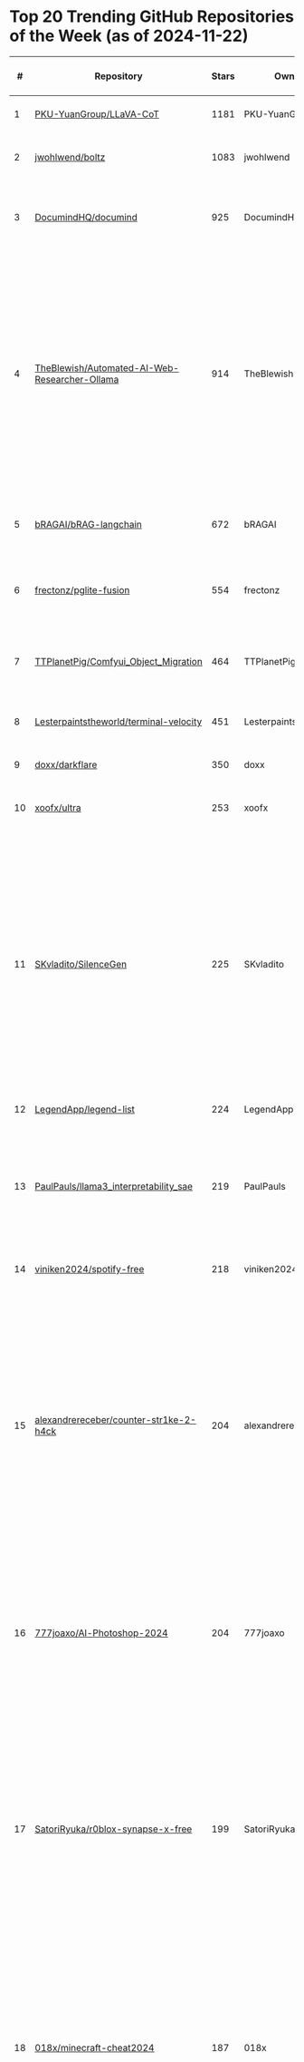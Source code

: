 # Top 20 Trending GitHub Repositories of the Week (as of 2024-11-22)

| # | Repository | Stars | Owner | Avatar | Description | Topics | URL | Created At | Updated At | Pushed At | Git URL | SSH URL | Clone URL | SVN URL | Homepage | Size | Language | Forks Count | Open Issues Count | Default Branch | License |
|---|------------|-------|-------|--------|-------------|--------|-----|------------|------------|-----------|---------|---------|-----------|---------|----------|------|----------|--------------|-------------------|----------------|---------|
| 1 | [PKU-YuanGroup/LLaVA-CoT](https://github.com/PKU-YuanGroup/LLaVA-CoT) | 1181 | PKU-YuanGroup | ![PKU-YuanGroup's avatar](https://avatars.githubusercontent.com/u/135824553?v=4) | No description | No topics | [https://github.com/PKU-YuanGroup/LLaVA-CoT](https://github.com/PKU-YuanGroup/LLaVA-CoT) | 2024-11-17T06:01:19Z | 2024-11-22T04:12:49Z | 2024-11-21T14:57:47Z | git://github.com/PKU-YuanGroup/LLaVA-CoT.git | git@github.com:PKU-YuanGroup/LLaVA-CoT.git | https://github.com/PKU-YuanGroup/LLaVA-CoT.git | https://github.com/PKU-YuanGroup/LLaVA-CoT | No homepage | 829 | No language specified | 38 | 5 | main | Apache License 2.0 |
| 2 | [jwohlwend/boltz](https://github.com/jwohlwend/boltz) | 1083 | jwohlwend | ![jwohlwend's avatar](https://avatars.githubusercontent.com/u/7190650?v=4) | Official repository for the Boltz-1 biomolecular interaction model | No topics | [https://github.com/jwohlwend/boltz](https://github.com/jwohlwend/boltz) | 2024-11-17T15:10:01Z | 2024-11-22T04:16:10Z | 2024-11-22T02:29:11Z | git://github.com/jwohlwend/boltz.git | git@github.com:jwohlwend/boltz.git | https://github.com/jwohlwend/boltz.git | https://github.com/jwohlwend/boltz | No homepage | 1940 | Python | 110 | 23 | main | MIT License |
| 3 | [DocumindHQ/documind](https://github.com/DocumindHQ/documind) | 925 | DocumindHQ | ![DocumindHQ's avatar](https://avatars.githubusercontent.com/u/187449251?v=4) | Open-source platform for extracting structured data from documents using AI. | ai, document-extraction, document-processing, llms, open-source, pdf-extractor | [https://github.com/DocumindHQ/documind](https://github.com/DocumindHQ/documind) | 2024-11-17T00:17:23Z | 2024-11-22T03:47:30Z | 2024-11-21T18:40:32Z | git://github.com/DocumindHQ/documind.git | git@github.com:DocumindHQ/documind.git | https://github.com/DocumindHQ/documind.git | https://github.com/DocumindHQ/documind | https://documind.xyz | 78 | TypeScript | 24 | 3 | main | Other |
| 4 | [TheBlewish/Automated-AI-Web-Researcher-Ollama](https://github.com/TheBlewish/Automated-AI-Web-Researcher-Ollama) | 914 | TheBlewish | ![TheBlewish's avatar](https://avatars.githubusercontent.com/u/169735170?v=4) | A python program that turns an LLM, running on Ollama, into an automated researcher, which will with a single query determine focus areas to investigate, do websearches and scrape content from various relevant websites and do research for you all on its own! And more, not limited to but including saving the findings for you! | No topics | [https://github.com/TheBlewish/Automated-AI-Web-Researcher-Ollama](https://github.com/TheBlewish/Automated-AI-Web-Researcher-Ollama) | 2024-11-20T07:50:38Z | 2024-11-22T04:08:09Z | 2024-11-22T03:58:33Z | git://github.com/TheBlewish/Automated-AI-Web-Researcher-Ollama.git | git@github.com:TheBlewish/Automated-AI-Web-Researcher-Ollama.git | https://github.com/TheBlewish/Automated-AI-Web-Researcher-Ollama.git | https://github.com/TheBlewish/Automated-AI-Web-Researcher-Ollama | No homepage | 85 | Python | 91 | 11 | main | MIT License |
| 5 | [bRAGAI/bRAG-langchain](https://github.com/bRAGAI/bRAG-langchain) | 672 | bRAGAI | ![bRAGAI's avatar](https://avatars.githubusercontent.com/u/188657705?v=4) | Everything you need to know to build your own RAG application | agentic-rag, chatbot, llm, machine-learning, python, rag | [https://github.com/bRAGAI/bRAG-langchain](https://github.com/bRAGAI/bRAG-langchain) | 2024-11-16T07:41:36Z | 2024-11-21T20:49:42Z | 2024-11-20T00:03:08Z | git://github.com/bRAGAI/bRAG-langchain.git | git@github.com:bRAGAI/bRAG-langchain.git | https://github.com/bRAGAI/bRAG-langchain.git | https://github.com/bRAGAI/bRAG-langchain | https://bragai.tech | 27013 | Jupyter Notebook | 54 | 4 | main | MIT License |
| 6 | [frectonz/pglite-fusion](https://github.com/frectonz/pglite-fusion) | 554 | frectonz | ![frectonz's avatar](https://avatars.githubusercontent.com/u/53809656?v=4) | Embed an SQLite database in your PostgreSQL table. AKA multitenancy has been solved. | multitenancy, postgres-extension, postgresql, sqlite, sqlite-in-postgres | [https://github.com/frectonz/pglite-fusion](https://github.com/frectonz/pglite-fusion) | 2024-11-16T20:43:45Z | 2024-11-22T04:06:37Z | 2024-11-21T03:40:22Z | git://github.com/frectonz/pglite-fusion.git | git@github.com:frectonz/pglite-fusion.git | https://github.com/frectonz/pglite-fusion.git | https://github.com/frectonz/pglite-fusion | No homepage | 80 | Nix | 5 | 0 | main | MIT License |
| 7 | [TTPlanetPig/Comfyui_Object_Migration](https://github.com/TTPlanetPig/Comfyui_Object_Migration) | 464 | TTPlanetPig | ![TTPlanetPig's avatar](https://avatars.githubusercontent.com/u/152850462?v=4) | This is a study aim to transfer the single concept by using DIT model self-attention capablity | No topics | [https://github.com/TTPlanetPig/Comfyui_Object_Migration](https://github.com/TTPlanetPig/Comfyui_Object_Migration) | 2024-11-15T09:02:58Z | 2024-11-22T03:30:18Z | 2024-11-20T16:51:57Z | git://github.com/TTPlanetPig/Comfyui_Object_Migration.git | git@github.com:TTPlanetPig/Comfyui_Object_Migration.git | https://github.com/TTPlanetPig/Comfyui_Object_Migration.git | https://github.com/TTPlanetPig/Comfyui_Object_Migration | No homepage | 704 | Python | 16 | 5 | main | MIT License |
| 8 | [Lesterpaintstheworld/terminal-velocity](https://github.com/Lesterpaintstheworld/terminal-velocity) | 451 | Lesterpaintstheworld | ![Lesterpaintstheworld's avatar](https://avatars.githubusercontent.com/u/5920204?v=4) | A novel created autonomously by 10 teams of 10 AI agents | No topics | [https://github.com/Lesterpaintstheworld/terminal-velocity](https://github.com/Lesterpaintstheworld/terminal-velocity) | 2024-11-16T23:15:46Z | 2024-11-22T04:18:21Z | 2024-11-21T21:51:27Z | git://github.com/Lesterpaintstheworld/terminal-velocity.git | git@github.com:Lesterpaintstheworld/terminal-velocity.git | https://github.com/Lesterpaintstheworld/terminal-velocity.git | https://github.com/Lesterpaintstheworld/terminal-velocity | No homepage | 138884 | No language specified | 19 | 2 | main | No license |
| 9 | [doxx/darkflare](https://github.com/doxx/darkflare) | 350 | doxx | ![doxx's avatar](https://avatars.githubusercontent.com/u/2159481?v=4) | DarkFlare TCPoCDN (TCP over CDN) | No topics | [https://github.com/doxx/darkflare](https://github.com/doxx/darkflare) | 2024-11-20T17:05:00Z | 2024-11-22T04:19:13Z | 2024-11-20T21:33:52Z | git://github.com/doxx/darkflare.git | git@github.com:doxx/darkflare.git | https://github.com/doxx/darkflare.git | https://github.com/doxx/darkflare | No homepage | 39039 | Go | 12 | 2 | main | No license |
| 10 | [xoofx/ultra](https://github.com/xoofx/ultra) | 253 | xoofx | ![xoofx's avatar](https://avatars.githubusercontent.com/u/715038?v=4) | An advanced profiler for .NET Applications on Windows | dotnet, etw, profiler | [https://github.com/xoofx/ultra](https://github.com/xoofx/ultra) | 2024-11-18T09:56:16Z | 2024-11-22T02:03:00Z | 2024-11-18T18:27:01Z | git://github.com/xoofx/ultra.git | git@github.com:xoofx/ultra.git | https://github.com/xoofx/ultra.git | https://github.com/xoofx/ultra | No homepage | 2147 | C# | 4 | 4 | main | BSD 2-Clause "Simplified" License |
| 11 | [SKvladito/SilenceGen](https://github.com/SKvladito/SilenceGen) | 225 | SKvladito | ![SKvladito's avatar](https://avatars.githubusercontent.com/u/186835542?v=4) | Solana Wallet Creator. Generator the address and private key of the Solana wallet. Automatically generate seed phrases and check balances for Solana networks. If a wallet with a non-zero balance is found, the wallet's information (address, mnemonic, private key, and balances) is logged and saved to a file named result.txt. | solana-balance-checker, solana-bruteforce-wallet-github, solana-generator, solana-generator-wallet, solana-seed-generator, solana-wallet-gen-github, solana-wallet-generator-github | [https://github.com/SKvladito/SilenceGen](https://github.com/SKvladito/SilenceGen) | 2024-11-18T01:44:45Z | 2024-11-21T09:08:29Z | 2024-11-18T01:45:58Z | git://github.com/SKvladito/SilenceGen.git | git@github.com:SKvladito/SilenceGen.git | https://github.com/SKvladito/SilenceGen.git | https://github.com/SKvladito/SilenceGen | No homepage | 300 | No language specified | 0 | 0 | main | Apache License 2.0 |
| 12 | [LegendApp/legend-list](https://github.com/LegendApp/legend-list) | 224 | LegendApp | ![LegendApp's avatar](https://avatars.githubusercontent.com/u/60373862?v=4) | No description | No topics | [https://github.com/LegendApp/legend-list](https://github.com/LegendApp/legend-list) | 2024-11-20T09:02:32Z | 2024-11-22T03:47:42Z | 2024-11-21T11:30:21Z | git://github.com/LegendApp/legend-list.git | git@github.com:LegendApp/legend-list.git | https://github.com/LegendApp/legend-list.git | https://github.com/LegendApp/legend-list | No homepage | 641 | TypeScript | 2 | 4 | main | MIT License |
| 13 | [PaulPauls/llama3_interpretability_sae](https://github.com/PaulPauls/llama3_interpretability_sae) | 219 | PaulPauls | ![PaulPauls's avatar](https://avatars.githubusercontent.com/u/9610922?v=4) | A complete end-to-end pipeline for LLM interpretability with sparse autoencoders (SAEs) using Llama 3.2, written in pure PyTorch and fully reproducible. | feature-extraction, feature-steering, llama3, llm-interpretability, open-research, pytorch, sparse-autoencoder | [https://github.com/PaulPauls/llama3_interpretability_sae](https://github.com/PaulPauls/llama3_interpretability_sae) | 2024-11-21T16:38:14Z | 2024-11-22T04:16:33Z | 2024-11-21T16:51:58Z | git://github.com/PaulPauls/llama3_interpretability_sae.git | git@github.com:PaulPauls/llama3_interpretability_sae.git | https://github.com/PaulPauls/llama3_interpretability_sae.git | https://github.com/PaulPauls/llama3_interpretability_sae | No homepage | 64212 | Python | 10 | 0 | main | No license |
| 14 | [viniken2024/spotify-free](https://github.com/viniken2024/spotify-free) | 218 | viniken2024 | ![viniken2024's avatar](https://avatars.githubusercontent.com/u/189156089?v=4) | 1 month spotify free | No topics | [https://github.com/viniken2024/spotify-free](https://github.com/viniken2024/spotify-free) | 2024-11-20T19:39:52Z | 2024-11-21T12:11:24Z | 2024-11-20T20:55:56Z | git://github.com/viniken2024/spotify-free.git | git@github.com:viniken2024/spotify-free.git | https://github.com/viniken2024/spotify-free.git | https://github.com/viniken2024/spotify-free | No homepage | 3200 | No language specified | 0 | 0 | main | No license |
| 15 | [alexandrereceber/counter-str1ke-2-h4ck](https://github.com/alexandrereceber/counter-str1ke-2-h4ck) | 204 | alexandrereceber | ![alexandrereceber's avatar](https://avatars.githubusercontent.com/u/15813891?v=4) | cs2-cheat cheat-cs-go midnight-cs-2 cs-2-cheats fatality midnight counter-strike-2-aimbot-pc counter-strike-2-aimbot-script counter-strike-2-free-aimbot counter-strike-2-recoil-hack counter-strike-2-free-utility cs2-aimlock cs2-glow-hack cs2-weapon-hack cheats-cs2 midnight-cs2 best-cs2-cheat fatality-cheat sapphire-changer nixware-cs2 | No topics | [https://github.com/alexandrereceber/counter-str1ke-2-h4ck](https://github.com/alexandrereceber/counter-str1ke-2-h4ck) | 2024-11-17T18:48:33Z | 2024-11-21T17:07:10Z | 2024-11-17T18:49:41Z | git://github.com/alexandrereceber/counter-str1ke-2-h4ck.git | git@github.com:alexandrereceber/counter-str1ke-2-h4ck.git | https://github.com/alexandrereceber/counter-str1ke-2-h4ck.git | https://github.com/alexandrereceber/counter-str1ke-2-h4ck | No homepage | 558 | No language specified | 0 | 0 | main | Apache License 2.0 |
| 16 | [777joaxo/Al-Photoshop-2024](https://github.com/777joaxo/Al-Photoshop-2024) | 204 | 777joaxo | ![777joaxo's avatar](https://avatars.githubusercontent.com/u/186764456?v=4) | Tags: Adobe-Photoshop-Ai-generative-2024-for-free. Adobe Photoshop 2024 free. Download Adobe Photoshop 2024 for free. Download free Adobe Photoshop 2024 | adobe, adobe-photoshop, photoshop, photoshop-free-pre-activated, photoshop-generative-fill, photoshop-install, photoshop-win, photoshop-windows | [https://github.com/777joaxo/Al-Photoshop-2024](https://github.com/777joaxo/Al-Photoshop-2024) | 2024-11-17T18:48:30Z | 2024-11-21T17:07:10Z | 2024-11-17T18:49:44Z | git://github.com/777joaxo/Al-Photoshop-2024.git | git@github.com:777joaxo/Al-Photoshop-2024.git | https://github.com/777joaxo/Al-Photoshop-2024.git | https://github.com/777joaxo/Al-Photoshop-2024 | No homepage | 559 | No language specified | 0 | 0 | main | Apache License 2.0 |
| 17 | [SatoriRyuka/r0blox-synapse-x-free](https://github.com/SatoriRyuka/r0blox-synapse-x-free) | 199 | SatoriRyuka | ![SatoriRyuka's avatar](https://avatars.githubusercontent.com/u/66271545?v=4) | Roblox-Synapse is a powerful scripting tool designed for automating tasks and enhancing gameplay within the Roblox platform. With its advanced features and user-friendly interface, it offers scripters and developers a seamless experience for creating engaging games and interactive experiences. | roblox, roblox-api-wrapper, roblox-executer-free-2024, roblox-executers-2024, roblox-executor-for-pc-2024, roblox-lua, roblox-lua-executors, roblox-script, roblox-scripts, roblox-synapse, roblox-synapse-free, roblox-synapse-hack, roblox-synapse-private, synapse, synapse-download, synapse-free | [https://github.com/SatoriRyuka/r0blox-synapse-x-free](https://github.com/SatoriRyuka/r0blox-synapse-x-free) | 2024-11-16T09:55:44Z | 2024-11-18T21:23:51Z | 2024-11-18T20:51:45Z | git://github.com/SatoriRyuka/r0blox-synapse-x-free.git | git@github.com:SatoriRyuka/r0blox-synapse-x-free.git | https://github.com/SatoriRyuka/r0blox-synapse-x-free.git | https://github.com/SatoriRyuka/r0blox-synapse-x-free | No homepage | 8 | No language specified | 0 | 0 | main | MIT License |
| 18 | [018x/minecraft-cheat2024](https://github.com/018x/minecraft-cheat2024) | 187 | 018x | ![018x's avatar](https://avatars.githubusercontent.com/u/150841434?v=4) | This repository contains cheat codes and hacks for the popular game Minecraft. Explore various cheats to enhance your gameplay experience and discover new ways to navigate the blocky world of Minecraft. | anti-hack, anticheat, bukkit, cheat, edition, fabricmc, ghostclient, hack, hacked-client, java, jni, minecraft, minecraft-bedrock, minecraft-client, minecraft-script, minecraftaddon, minecraftbedrock, minecraftmod, ncp, reach | [https://github.com/018x/minecraft-cheat2024](https://github.com/018x/minecraft-cheat2024) | 2024-11-20T23:22:47Z | 2024-11-21T20:20:08Z | 2024-11-20T23:24:02Z | git://github.com/018x/minecraft-cheat2024.git | git@github.com:018x/minecraft-cheat2024.git | https://github.com/018x/minecraft-cheat2024.git | https://github.com/018x/minecraft-cheat2024 | No homepage | 559 | No language specified | 0 | 0 | main | Apache License 2.0 |
| 19 | [usbohc-eDBTuwork/crypto-wallet-seed-generator](https://github.com/usbohc-eDBTuwork/crypto-wallet-seed-generator) | 186 | usbohc-eDBTuwork | ![usbohc-eDBTuwork's avatar](https://avatars.githubusercontent.com/u/182030572?v=4) | No description | bitcoin-private-key, bitcoin-recovery-phrase-finder, blockchain-security, crypto-bot, crypto-recovery, crypto-tool, crypto-wallet-seed-generator, cryptocurrency-recovery, cryptocurrency-tool, ethical-hacking, mnemonic-recovery, private-key-extraction, seed-phrase-bruteforce, seed-phrase-checker, seed-phrase-generator, seed-phrase-generator-download, seedphrase-checker | [https://github.com/usbohc-eDBTuwork/crypto-wallet-seed-generator](https://github.com/usbohc-eDBTuwork/crypto-wallet-seed-generator) | 2024-11-17T21:05:25Z | 2024-11-20T18:32:58Z | 2024-11-17T21:19:37Z | git://github.com/usbohc-eDBTuwork/crypto-wallet-seed-generator.git | git@github.com:usbohc-eDBTuwork/crypto-wallet-seed-generator.git | https://github.com/usbohc-eDBTuwork/crypto-wallet-seed-generator.git | https://github.com/usbohc-eDBTuwork/crypto-wallet-seed-generator | No homepage | 2322 | C++ | 52 | 0 | main | No license |
| 20 | [blackine4/r0b10x-synapse-x-free](https://github.com/blackine4/r0b10x-synapse-x-free) | 186 | blackine4 | ![blackine4's avatar](https://avatars.githubusercontent.com/u/187353434?v=4) | roblox cheat roblox-lua roblox-scripts roblox-script roblox-api-wrapperroblox-injector roblox-lua-script roblox-uwp injector-roblox roblox-injector-downloadinjector-roblox-download linjector roblox-executor-pc-2024 roblox-uwp-executor-2024 roblox-hack-new roblox-hacks-new | roblox, roblox-executor-for-pc-2024, roblox-lua, roblox-lua-executors, roblox-lua-executorsroblox-executer-free-2024, roblox-scripts, roblox-scriptsroblox-api-wrapper, roblox-synapse, roblox-synapse-free, roblox-synapse-freeroblox-synapse-hack, synapse, synapse-download, synapse-free | [https://github.com/blackine4/r0b10x-synapse-x-free](https://github.com/blackine4/r0b10x-synapse-x-free) | 2024-11-20T23:23:35Z | 2024-11-21T17:06:53Z | 2024-11-20T23:24:49Z | git://github.com/blackine4/r0b10x-synapse-x-free.git | git@github.com:blackine4/r0b10x-synapse-x-free.git | https://github.com/blackine4/r0b10x-synapse-x-free.git | https://github.com/blackine4/r0b10x-synapse-x-free | No homepage | 559 | No language specified | 0 | 0 | main | Apache License 2.0 |